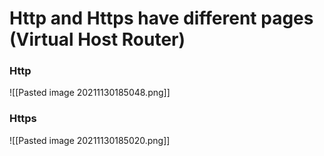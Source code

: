 # Http and Https have different pages (Virtual Host Router)
### Http
![[Pasted image 20211130185048.png]]

### Https
![[Pasted image 20211130185020.png]]